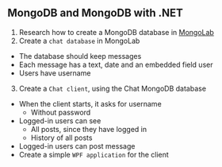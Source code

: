 ## MongoDB and MongoDB with .NET

1. Research how to create a MongoDB database in [MongoLab](http://mongolab.com)
2. Create a ```chat database``` in MongoLab
  * The database should keep messages
  * Each message has a text, date and an embedded field user
  * Users have username
3. Create a ```Chat client```, using the Chat MongoDB database
  * When the client starts, it asks for username
      * Without password
  * Logged-in users can see 
      * All posts, since they have logged in
      * History of all posts
  * Logged-in users can post message
  * Create a simple ```WPF application``` for the client